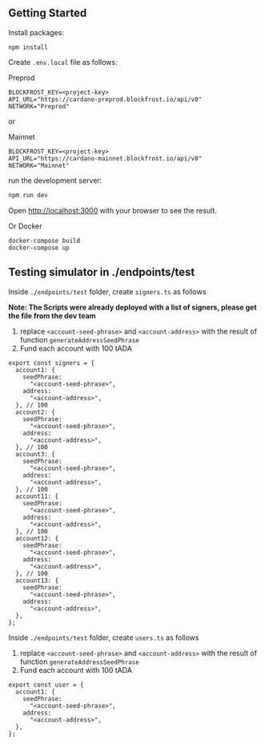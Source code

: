 ## Getting Started

Install packages:
```
npm install
```

Create `.env.local` file as follows:

Preprod
```
BLOCKFROST_KEY=<project-key>
API_URL="https://cardano-preprod.blockfrost.io/api/v0"
NETWORK="Preprod"
```
or

Mainnet
```
BLOCKFROST_KEY=<project-key>
API_URL="https://cardano-mainnet.blockfrost.io/api/v0"
NETWORK="Mainnet"
```

run the development server:

```bash
npm run dev
```

Open [http://localhost:3000](http://localhost:3000) with your browser to see the result.


Or Docker
```
docker-compose build
docker-compose up
```

## Testing simulator in ./endpoints/test

Inside `./endpoints/test` folder, create `signers.ts` as follows

**Note: The Scripts were already deployed with a list of signers, please get the file from the dev team**

1. replace `<account-seed-phrase>` and `<account-address>` with the result of function `generateAddressSeedPhrase`   
2. Fund each account with 100 tADA

```
export const signers = {
  account1: {
    seedPhrase:
      "<account-seed-phrase>",
    address:
      "<account-address>",
  }, // 100
  account2: {
    seedPhrase:
      "<account-seed-phrase>",
    address:
      "<account-address>",
  }, // 100
  account3: {
    seedPhrase:
      "<account-seed-phrase>",
    address:
      "<account-address>",
  }, // 100
  account11: {
    seedPhrase:
      "<account-seed-phrase>",
    address:
      "<account-address>",
  }, // 100
  account12: {
    seedPhrase:
      "<account-seed-phrase>",
    address:
      "<account-address>",
  }, // 100
  account13: {
    seedPhrase:
      "<account-seed-phrase>",
    address:
      "<account-address>",
  },
};
```

Inside `./endpoints/test` folder, create `users.ts` as follows

1. replace `<account-seed-phrase>` and `<account-address>` with the result of function `generateAddressSeedPhrase`   
2. Fund each account with 100 tADA

```
export const user = {
  account1: {
    seedPhrase:
      "<account-seed-phrase>",
    address:
      "<account-address>",
  },
};
```


